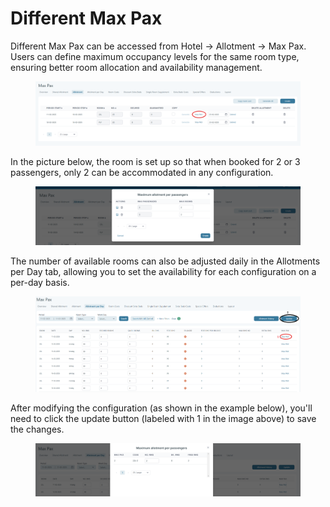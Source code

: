 # Different Max Pax

Different Max Pax can be accessed from Hotel -> Allotment -> Max Pax. Users can define maximum occupancy levels for the same room type, ensuring better room allocation and availability management.

<figure><img src="../../../.gitbook/assets/max-pax-1-78a654c1dc82b9b8750b786373846f05.png" alt=""><figcaption></figcaption></figure>

In the picture below, the room is set up so that when booked for 2 or 3 passengers, only 2 can be accommodated in any configuration.

<figure><img src="../../../.gitbook/assets/max-pax-2-64cbd61cad0ad2ac46417103be75c26f.png" alt=""><figcaption></figcaption></figure>

The number of available rooms can also be adjusted daily in the Allotments per Day tab, allowing you to set the availability for each configuration on a per-day basis.

<figure><img src="../../../.gitbook/assets/max-pax-3-3a07c088d3a8eed93afd12aefa5708b8.png" alt=""><figcaption></figcaption></figure>

After modifying the configuration (as shown in the example below), you'll need to click the update button (labeled with 1 in the image above) to save the changes.

<figure><img src="../../../.gitbook/assets/max-pax-4-3cf0dd2b24e4885db9a40dc4dd94b15e.png" alt=""><figcaption></figcaption></figure>
